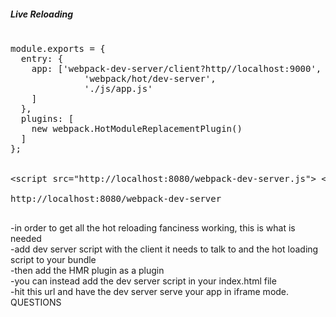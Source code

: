 <section>
<h5>Live Reloading</h5>
    <pre>
<span class="fragment">
module.exports = {
  entry: {
    <span class="fragment zoom-in highlight-current-green">app: ['webpack-dev-server/client?http//localhost:9000',
              'webpack/hot/dev-server',
              './js/app.js'
    ]</span>
  },
  plugins: [
    <span class="fragment zoom-in highlight-current-green">new webpack.HotModuleReplacementPlugin()</span>
  ]
};
</span>
<span class="fragment">
&lt;script src="http://localhost:8080/webpack-dev-server.js"> &lt;/script&gt;
</span>
<span class="fragment">http://localhost:8080/webpack-dev-server</span>
    </pre>
    <aside class="notes">
        -in order to get all the hot reloading fanciness working, this is what is needed</br>
        -add dev server script with the client it needs to talk to and the hot loading script to your bundle</br>
        -then add the HMR plugin as a plugin</br>
        -you can instead add the dev server script in your index.html file</br>
        -hit this url and have the dev server serve your app in iframe mode.</br>
        QUESTIONS
    </aside>
</section>
